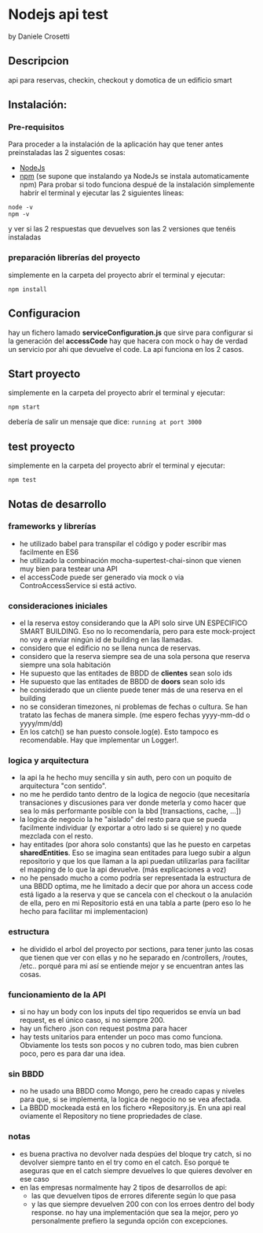 # Nodejs api test
by Daniele Crosetti

## Descripcion
api para reservas, checkin, checkout y domotica de un edificio smart

## Instalación: 
### Pre-requisitos
Para proceder a la instalación de la aplicación hay que tener antes preinstaladas las 2 siguentes cosas:
- [NodeJs](https://nodejs.org/en/download/ "NodeJs")
- [npm](https://www.npmjs.com/get-npm "npm") (se supone que instalando ya NodeJs se instala automaticamente npm)
Para probar si todo funciona despué de la instalación simplemente habrír el terminal y ejecutar las 2 siguientes líneas:
```
node -v
npm -v
```
y ver si las 2 respuestas que devuelves son las 2 versiones que tenéis instaladas
### preparación librerías del proyecto
simplemente en la carpeta del proyecto abrír el terminal y ejecutar:
```
npm install
```

## Configuracion
hay un fichero lamado **serviceConfiguration.js** que sirve para configurar si la generación del **accessCode** hay que hacera con mock o hay de verdad un servicio por ahi que devuelve el code.
La api funciona en los 2 casos.

## Start proyecto
simplemente en la carpeta del proyecto abrír el terminal y ejecutar:
```
npm start
```
debería de salir un mensaje que dice: `running at port 3000`

## test proyecto
simplemente en la carpeta del proyecto abrír el terminal y ejecutar:
```
npm test
```

## Notas de desarrollo

### frameworks y librerías
- he utilizado babel para transpilar el código y poder escribir mas facilmente en ES6
- he utilizado la combinación mocha-supertest-chai-sinon que vienen muy bien para testear una API
- el accessCode puede ser generado via mock o via ControAccessService si está activo.

### consideraciones iniciales
- el la reserva estoy considerando que la API solo sirve UN ESPECIFICO SMART BUILDING. Eso no lo recomendaría, pero para este mock-project no voy a enviar ningún id de building en las llamadas.
- considero que el edificio no se llena nunca de reservas.
- considero que la reserva siempre sea de una sola persona que reserva siempre una sola habitación
- He supuesto que las entitades de BBDD de **clientes** sean solo ids
- He supuesto que las entitades de BBDD de **doors** sean solo ids
- he considerado que un cliente puede tener más de una reserva en el building
- no se consideran timezones, ni problemas de fechas o cultura. Se han tratato las fechas de manera simple. (me espero fechas yyyy-mm-dd o yyyy/mm/dd)
- En los catch() se han puesto console.log(e). Esto tampoco es recomendable. Hay que implementar un Logger!.

### logica y arquitectura
- la api la he hecho muy sencilla y sin auth, pero con un poquito de arquitectura "con sentido".
- no me he perdido tanto dentro de la logica de negocio (que necesitaría transaciones y discusiones para ver donde meterla y como hacer que sea lo más performante posible con la bbd [transactions, cache, ...])
- la logica de negocio la he "aislado" del resto para que se pueda facilmente individuar (y exportar a otro lado si se quiere) y no quede mezclada con el resto.
- hay entitades (por ahora solo constants) que las he puesto en carpetas **sharedEntities**. Eso se imagina sean entitades para luego subir a algun repositorio y que los que llaman a la api puedan utilizarlas para facilitar el mapping de lo que la api devuelve. (más explicaciones a voz) 
- no he pensado mucho a como podría ser representada la estructura de una BBDD optima, me he limitado a decir que por ahora un access code está ligado a la reserva y que se cancela con el checkout o la anulación de ella, pero en mi Repositorio está en una tabla a parte (pero eso lo he hecho para facilitar mi implementacion)

### estructura
- he dividido el arbol del proyecto por sections, para tener junto las cosas que tienen que ver con ellas y no he separado en /controllers, /routes, /etc.. porqué para mi así se entiende mejor y se encuentran antes las cosas.

### funcionamiento de la API
- si no hay un body con los inputs del tipo requeridos se envía un bad request, es el único caso, si no siempre 200.
- hay un fichero .json con request postma para hacer
- hay tests unitarios para entender un poco mas como funciona. Obviamente los tests son pocos y no cubren todo, mas bien cubren poco, pero es para dar una idea. 

### sin BBDD
- no he usado una BBDD como Mongo, pero he creado capas y niveles para que, si se implementa, la logica de negocio no se vea afectada.
- La BBDD mockeada está en los fichero *Repository.js. En una api real oviamente el Repository no tiene propriedades de clase.

### notas
- es buena practiva no devolver nada despúes del bloque try catch, si no devolver siempre tanto en el try como en el catch. Eso porqué te aseguras que en el catch siempre devuelves lo que quieres devolver en ese caso 
- en las empresas normalmente hay 2 tipos de desarrollos de api: 
    - las que devuelven tipos de errores diferente según lo que pasa 
    - y las que siempre devuelven 200 con con los erroes dentro del body response.
no hay una implementación que sea la mejor, pero yo personalmente prefiero la segunda opción con excepciones.

